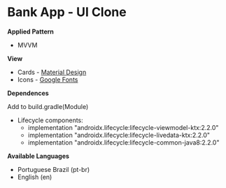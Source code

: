 # Bank App - UI Clone



**Applied Pattern**

* MVVM



**View**

* Cards - [Material Design](https://material.io/design) 
* Icons - [Google Fonts](https://fonts.google.com/icons)



**Dependences**

Add to build.gradle(Module)

* Lifecycle components:
  * implementation "androidx.lifecycle:lifecycle-viewmodel-ktx:2.2.0"
  * implementation "androidx.lifecycle:lifecycle-livedata-ktx:2.2.0"
  * implementation "androidx.lifecycle:lifecycle-common-java8:2.2.0"



**Available Languages**

* Portuguese Brazil (pt-br)
* English (en)

